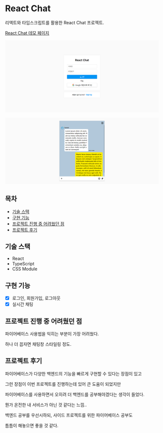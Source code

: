 # React Chat

리액트와 타입스크립트를 활용한 React Chat 프로젝트.

[React Chat 데모 페이지](https://yeouya.github.io/react-chat)

![React Chat 로그인 페이지](images/screenshot-yeouya-github-io-react-chat-1615820805124.png)

![React Movie 메인 페이지](images/screenshot-yeouya-github-io-react-chat-1615820903433.png)

## 목차

- [기술 스택](#기술-스택)
- [구현 기능](#구현-기능)
- [프로젝트 진행 중 어려웠던 점](#프로젝트-진행-중-어려웠던-점)
- [프로젝트 후기](#프로젝트-후기)

## 기술 스택

- React
- TypeScript
- CSS Module

## 구현 기능

- [x] 로그인, 회원가입, 로그아웃
- [x] 실시간 채팅

## 프로젝트 진행 중 어려웠던 점

파이어베이스 사용법을 익히는 부분이 가장 어려웠다.

하나 더 꼽자면 채팅창 스타일링 정도.

## 프로젝트 후기

파이어베이스가 다양한 백엔드의 기능을 빠르게 구현할 수 있다는 장점이 있고

그런 장점이 이번 프로젝트를 진행하는데 있어 큰 도움이 되었지만

파이어베이스를 사용하면서 오히려 더 백엔드를 공부해야겠다는 생각이 들었다.

뭔가 온전한 내 서비스가 아닌 것 같다는 느낌..

백엔드 공부를 우선시하되, 사이드 프로젝트를 위한 파이어베이스 공부도

틈틈이 해놓으면 좋을 것 같다.

